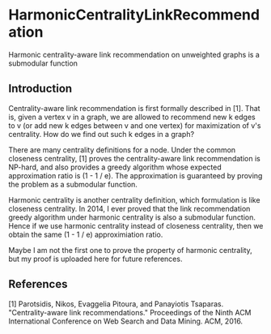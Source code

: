 # HarmonicCentralityLinkRecommendation
Harmonic centrality-aware link recommendation on unweighted graphs is a submodular function

## Introduction

Centrality-aware link recommendation is first formally described in [1].
That is, given a vertex v in a graph, we are allowed to recommend new k edges to v (or add new k edges between v and one vertex) for maximization of v's centrality.
How do we find out such k edges in a graph?

There are many centrality definitions for a node.
Under the common closeness centrality, [1] proves the centrality-aware link recommendation is NP-hard, and also provides a greedy algorithm whose expected approximation ratio is (1 - 1 / e).
The approximation is guaranteed by proving the problem as a submodular function.

Harmonic centrality is another centrality definition, which formulation is like closeness centrality.
In 2014, I ever proved that the link recommendation greedy algorithm under harmonic centrality is also a submodular function.
Hence if we use harmonic centrality instead of closeness centrality, then we obtain the same (1 - 1 / e) approximiation ratio.

Maybe I am not the first one to prove the property of harmonic centrality, but my proof is uploaded here for future references.

## References

[1] Parotsidis, Nikos, Evaggelia Pitoura, and Panayiotis Tsaparas. "Centrality-aware link recommendations." Proceedings of the Ninth ACM International Conference on Web Search and Data Mining. ACM, 2016.
